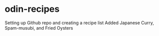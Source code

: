 # odin-recipes

Setting up Github repo and creating a recipe list 
Added Japanese Curry, Spam-musubi, and Fried Oysters 